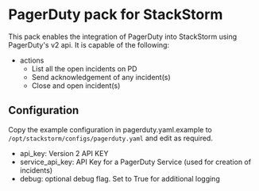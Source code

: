 # PagerDuty pack for StackStorm
This pack enables the integration of PagerDuty into StackStorm using PagerDuty's v2 api.  It is capable of the following:

* actions
  * List all the open incidents on PD
  * Send acknowledgement of any incident(s)
  * Close and open incident(s)

## Configuration
Copy the example configuration in pagerduty.yaml.example to `/opt/stackstorm/configs/pagerduty.yaml` and edit as required.

* api_key: Version 2 API KEY
* service_api_key: API Key for a PagerDuty Service (used for creation of incidents)
* debug: optional debug flag.  Set to True for additional logging


